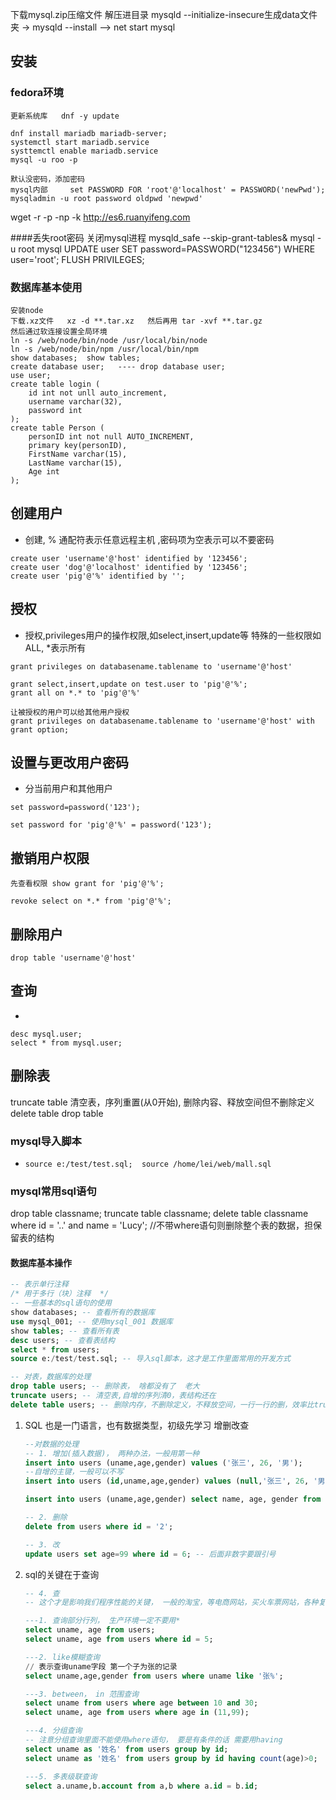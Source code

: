 
下载mysql.zip压缩文件
解压进目录 mysqld  --initialize-insecure生成data文件夹 -> mysqld --install --> net start mysql
## 安装

### fedora环境
```
更新系统库   dnf -y update

dnf install mariadb mariadb-server;
systemctl start mariadb.service
systtemctl enable mariadb.service
mysql -u roo -p

默认没密码，添加密码
mysql内部     set PASSWORD FOR 'root'@'localhost' = PASSWORD('newPwd');
mysqladmin -u root password oldpwd 'newpwd'
```

wget -r -p -np -k http://es6.ruanyifeng.com


####丢失root密码
关闭mysql进程
mysqld_safe --skip-grant-tables&
mysql -u root mysql
UPDATE user SET password=PASSWORD("123456") WHERE user='root';
FLUSH PRIVILEGES;

### 数据库基本使用
```
安装node
下载.xz文件   xz -d **.tar.xz   然后再用 tar -xvf **.tar.gz
然后通过软连接设置全局环境
ln -s /web/node/bin/node /usr/local/bin/node
ln -s /web/node/bin/npm /usr/local/bin/npm
show databases;  show tables;
create database user;   ---- drop database user;
use user;
create table login (
	id int not unll auto_increment,
	username varchar(32),
	password int
);
create table Person (
	personID int not null AUTO_INCREMENT,
	primary key(personID),
	FirstName varchar(15),
	LastName varchar(15),
	Age int
);

```



## 创建用户

+ 创建, % 通配符表示任意远程主机 ,密码项为空表示可以不要密码

```
create user 'username'@'host' identified by '123456';
create user 'dog'@'localhost' identified by '123456';
create user 'pig'@'%' identified by '';
```

## 授权

+ 授权,privileges用户的操作权限,如select,insert,update等  特殊的一些权限如ALL, *表示所有
```
grant privileges on databasename.tablename to 'username'@'host'

grant select,insert,update on test.user to 'pig'@'%';
grant all on *.* to 'pig'@'%'

让被授权的用户可以给其他用户授权
grant privileges on databasename.tablename to 'username'@'host' with grant option;
```

## 设置与更改用户密码

+ 分当前用户和其他用户

```
set password=password('123');

set password for 'pig'@'%' = password('123');
```

## 撤销用户权限

```
先查看权限 show grant for 'pig'@'%';

revoke select on *.* from 'pig'@'%';
```

## 删除用户

```
drop table 'username'@'host'
```

## 查询

+ 

```
desc mysql.user;
select * from mysql.user;
```

## 删除表

truncate table 清空表，序列重置(从0开始), 删除内容、释放空间但不删除定义
delete table
drop table

### mysql导入脚本

+ `source e:/test/test.sql;  source /home/lei/web/mall.sql` 


### mysql常用sql语句
drop table classname;
truncate table classname;
delete table classname where id = '..'  and name = 'Lucy';   //不带where语句则删除整个表的数据，担保留表的结构


#### 数据库基本操作

```sql
-- 表示单行注释   
/* 用于多行（块）注释  */
-- 一些基本的sql语句的使用
show databases; -- 查看所有的数据库
use mysql_001; -- 使用mysql_001 数据库
show tables; -- 查看所有表
desc users; -- 查看表结构
select * from users;
source e:/test/test.sql; -- 导入sql脚本，这才是工作里面常用的开发方式

-- 对表，数据库的处理
drop table users; -- 删除表， 啥都没有了  老大
truncate users; -- 清空表,自增的序列清0，表结构还在
delete table users; -- 删除内存，不删除定义，不释放空间，一行一行的删，效率比truncate低
```

1. SQL 也是一门语言，也有数据类型，初级先学习 增删改查

   ```sql
   --对数据的处理
   -- 1. 增加(插入数据)， 两种办法，一般用第一种
   insert into users (uname,age,gender) values ('张三', 26, '男');
   --自增的主键，一般可以不写
   insert into users (id,uname,age,gender) values (null,'张三', 26, '男');
   
   insert into users (uname,age,gender) select name, age, gender from account; -- 从一个表中查到数据后 在对应的添加进去
   
   -- 2. 删除
   delete from users where id = '2';
   
   -- 3. 改
   update users set age=99 where id = 6; -- 后面非数字要跟引号
   ```

2. sql的关键在于查询

   ```sql
   -- 4. 查
   -- 这个才是影响我们程序性能的关键， 一般的淘宝，等电商网站，买火车票网站，各种复杂的查询都是 数据库db 程序员做的事情， 不断的优化查询算法，让时间缩短，提高用户体验，更快的将结果返回给后端
   
   ---1. 查询部分行列， 生产环境一定不要用*
   select uname, age from users;
   select uname, age from users where id = 5;
   
   ---2. like模糊查询
   // 表示查询uname字段 第一个子为张的记录
   select uname,age,gender from users where uname like '张%';
   
   ---3. between， in 范围查询
   select uname from users where age between 10 and 30;
   select uname, age from users where age in (11,99);
   
   ---4. 分组查询
   -- 注意分组查询里面不能使用where语句， 要是有条件的话 需要用having
   select uname as '姓名' from users group by id;
   select uname as '姓名' from users group by id having count(age)>0;
   
   ---5. 多表级联查询
   select a.uname,b.account from a,b where a.id = b.id;
   ```

   